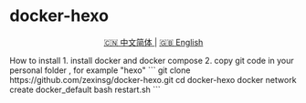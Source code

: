 # docker-hexo
<p align="center"> <a title="中文简体" href="README.md">🇨🇳 中文简体  </a>|  <a title="English" href="README_en.md">🇬🇧 English</a></p>
How to install
1. install docker and docker compose
2. copy git code in your personal folder , for example "hexo"
```
git clone https://github.com/zexinsg/docker-hexo.git
cd docker-hexo
docker network create docker_default
bash restart.sh
```
